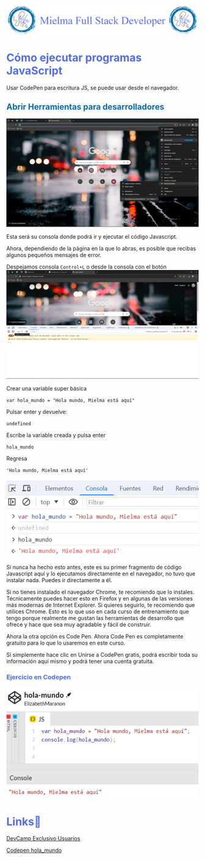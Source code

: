 ![Logo Mielma](logo/Logo_Encabezado.png)

# <b><font color="#556CEE">Cómo ejecutar programas JavaScript</font></b>
Usar CodePen para escritura JS, se puede usar desde el navegador.

## <b><font color="#006cb5">Abrir Herramientas para desarrolladores</font></b>
![Herramienta_para_desarrolladores](image/Herramienta_para_desarrolladores.png)

Esta será su consola donde podrá ir y ejecutar el código Javascript.


Ahora, dependiendo de la página en la que lo abras, es posible que recibas algunos pequeños mensajes de error.

Despejamos consola `Control+L` o desde la consola con el botón
![espejar_consola](image/Despejar_consola.png)

Crear una variable super básica
~~~
var hola_mundo = "Hola mundo, Mielma está aquí"
~~~
Pulsar enter y devuelve:
~~~
undefined
~~~
Escribe la variable creada y pulsa enter
~~~
hola_mundo
~~~
Regresa
~~~
'Hola mundo, Mielma está aquí'
~~~

![var_hola_mundo](image/var_hola_mundo.png)

Si nunca ha hecho esto antes, este es su primer fragmento de código Javascript aquí y lo ejecutamos directamente en el navegador, no tuvo que instalar nada. Puedes ir directamente a él.

Si no tienes instalado el navegador Chrome, te recomiendo que lo instales. Técnicamente puedes hacer esto en Firefox y en algunas de las versiones más modernas de Internet Explorer. Si quieres seguirlo, te recomiendo que utilices Chrome. Esto es lo que uso en cada curso de entrenamiento que tengo porque realmente me gustan las herramientas de desarrollo que ofrece y hace que sea muy agradable y fácil de construir.

Ahora la otra opción es Code Pen. Ahora Code Pen es completamente gratuito para lo que lo usaremos en este curso.

Si simplemente hace clic en Unirse a CodePen gratis, podrá escribir toda su información aquí mismo y podrá tener una cuenta gratuita.

### <font color="#556CEE">Ejercicio en Codepen</font>

![Codepen hola-mundo](image/Codepen_hola_mundo.png)





# <b><font color="#556CEE">Links🔗</font></b>

[DevCamp Exclusivo Usuarios](https://basque.devcamp.com/pt-full-stack-development-javascript-python-react/guide/how-to-run-javascript-programs)

[Codepen hola_mundo](https://codepen.io/ElizabethMaranon/pen/PovGNvp)